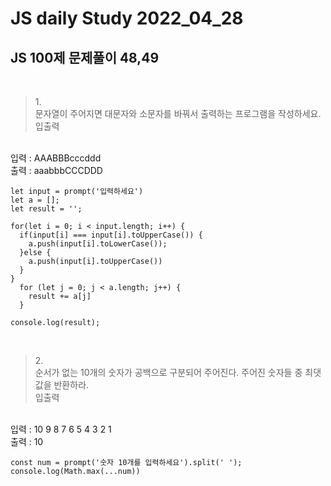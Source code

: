 # JS daily Study 2022_04_28 <br>
## JS 100제 문제풀이 48,49<br>
<br>

>1.<br>
문자열이 주어지면 대문자와 소문자를 바꿔서 출력하는 프로그램을 작성하세요.<br>
입출력<br>
<br>
입력 : AAABBBcccddd<br>
출력 : aaabbbCCCDDD

```
let input = prompt('입력하세요')
let a = [];
let result = '';

for(let i = 0; i < input.length; i++) {
  if(input[i] === input[i].toUpperCase()) {
    a.push(input[i].toLowerCase());
  }else {
    a.push(input[i].toUpperCase())
  }
}
  for (let j = 0; j < a.length; j++) {
    result += a[j]
  }

console.log(result);
```
<br>

>2.<br>
순서가 없는 10개의 숫자가 공백으로 구분되어 주어진다. 주어진 숫자들 중 최댓값을 반환하라.<br>
입출력<br>
<br>
입력 : 10 9 8 7 6 5 4 3 2 1<br>
출력 : 10

```
const num = prompt('숫자 10개를 입력하세요').split(' ');
console.log(Math.max(...num))
```